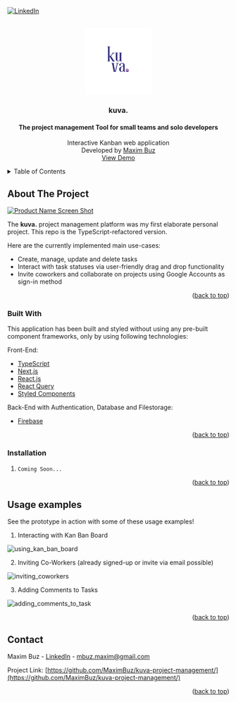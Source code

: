 <div id="top"></div>

<!-- PROJECT SHIELDS -->
[![LinkedIn][linkedin-shield]][linkedin-url]




<!-- PROJECT LOGO -->
<br />
<div align="center">
  <a href="https://github.com/othneildrew/Best-README-Template">
    <img src="public/kuva_logo.png" alt="Logo" width="150" height="150">
  </a>

  <h3 align="center">kuva.</h3>
  <h4 align="center">The project management Tool for small teams and solo developers</h4>

  <p align="center">
    Interactive Kanban web application
    <br/>
    Developed by <a href="https://www.linkedin.com/in/maxim-buz-17a2a717b/">Maxim Buz</a>
    <br/>
    <a href="https://kuva.vercel.app/">View Demo</a>
  </p>
</div>



<!-- TABLE OF CONTENTS -->
<details>
  <summary>Table of Contents</summary>
  <ol>
    <li>
      <a href="#about-the-project">About The Project</a>
      <ul>
        <li><a href="#built-with">Built With</a></li>
      </ul>
    </li>
    <li><a href="#usage">Usage</a></li>
    <li><a href="#contact">Contact</a></li>
  </ol>
</details>



<!-- ABOUT THE PROJECT -->
## About The Project

[![Product Name Screen Shot][product-screenshot]](https://example.com)

The **kuva.** project management platform was my first elaborate personal project. This repo is the TypeScript-refactored version.

Here are the currently implemented main use-cases:
* Create, manage, update and delete tasks
* Interact with task statuses via user-friendly drag and drop functionality
* Invite coworkers and collaborate on projects using Google Accounts as sign-in method

<p align="right">(<a href="#top">back to top</a>)</p>



### Built With

This application has been built and styled without using any pre-built component frameworks, only by using following technologies:

Front-End:
* [TypeScript](https://www.typescriptlang.org/)
* [Next.js](https://nextjs.org/)
* [React.js](https://reactjs.org/)
* [React Query](https://react-query.tanstack.com/)
* [Styled Components](https://styled-components.com/)

Back-End with Authentication, Database and Filestorage:
* [Firebase](https://firebase.google.com/)


<p align="right">(<a href="#top">back to top</a>)</p>



### Installation

1. ```sh
   Coming Soon...
   ```

<p align="right">(<a href="#top">back to top</a>)</p>



<!-- USAGE EXAMPLES -->
## Usage examples

See the prototype in action with some of these usage examples!

1. Interacting with Kan Ban Board
<img src="public/screen-capture-1.gif" alt="using_kan_ban_board">

2. Inviting Co-Workers (already signed-up or invite via email possible)
<img src="public/screen-capture-2.gif" alt="inviting_coworkers">

3. Adding Comments to Tasks
<img src="public/screen-capture-3.gif" alt="adding_comments_to_task">


<p align="right">(<a href="#top">back to top</a>)</p>


<!-- CONTACT -->
## Contact

Maxim Buz - [LinkedIn](https://www.linkedin.com/in/maxim-buz-17a2a717b/) - mbuz.maxim@gmail.com

Project Link: [https://github.com/MaximBuz/kuva-project-management/](https://github.com/MaximBuz/kuva-project-management/)

<p align="right">(<a href="#top">back to top</a>)</p>



<!-- MARKDOWN LINKS & IMAGES -->
<!-- https://www.markdownguide.org/basic-syntax/#reference-style-links -->
[linkedin-shield]: https://img.shields.io/badge/-LinkedIn-black.svg?style=for-the-badge&logo=linkedin&colorB=555
[linkedin-url]: https://www.linkedin.com/in/maxim-buz-17a2a717b/
[product-screenshot]: public/screenshot.png
